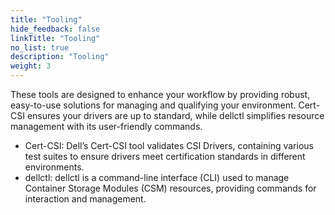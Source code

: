 ```yaml
---
title: "Tooling" 
hide_feedback: false
linkTitle: "Tooling"
no_list: true
description: "Tooling" 
weight: 3
---
```

These tools are designed to enhance your workflow by providing robust, easy-to-use solutions for managing and qualifying your environment. Cert-CSI ensures your drivers are up to standard, while dellctl simplifies resource management with its user-friendly commands.


* Cert-CSI: Dell’s Cert-CSI tool validates CSI Drivers, containing various test suites to ensure drivers meet certification standards in different environments.
* dellctl: dellctl is a command-line interface (CLI) used to manage Container Storage Modules (CSM) resources, providing commands for interaction and management.